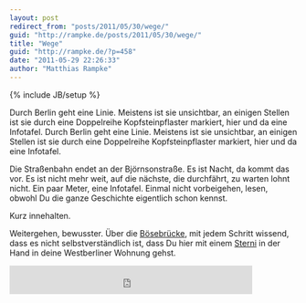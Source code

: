 ```yaml
---
layout: post
redirect_from: "posts/2011/05/30/wege/"
guid: "http://rampke.de/posts/2011/05/30/wege/"
title: "Wege"
guid: "http://rampke.de/?p=458"
date: "2011-05-29 22:26:33"
author: "Matthias Rampke"
---
```

{% include JB/setup %}

Durch Berlin geht eine Linie. Meistens ist sie unsichtbar, an einigen Stellen ist sie durch eine Doppelreihe Kopfsteinpflaster markiert, hier und da eine Infotafel.
Durch Berlin geht eine Linie. Meistens ist sie unsichtbar, an einigen Stellen ist sie durch eine Doppelreihe Kopfsteinpflaster markiert, hier und da eine Infotafel.

Die Stra&szlig;enbahn endet an der Bj&ouml;rnsonstra&szlig;e. Es ist Nacht, da kommt das vor. Es ist nicht mehr weit, auf die n&auml;chste, die durchf&auml;hrt, zu warten lohnt nicht. Ein paar Meter, eine Infotafel. Einmal nicht vorbeigehen, lesen, obwohl Du die ganze Geschichte eigentlich schon kennst.

Kurz innehalten.

Weitergehen, bewusster. &Uuml;ber die <a href="http://de.wikipedia.org/wiki/B%C3%B6sebr%C3%BCcke">B&ouml;sebr&uuml;cke</a>, mit jedem Schritt wissend, dass es nicht selbstverst&auml;ndlich ist, dass Du hier mit einem <a href="http://de.wikipedia.org/wiki/Sternburg_(Bier)">Sterni</a> in der Hand in deine Westberliner Wohnung gehst.

<iframe width="425" height="50" src="http://www.youtube.com/embed/R8PSdmIqNoY" frameborder="0" allowfullscreen>&nbsp;</iframe>

